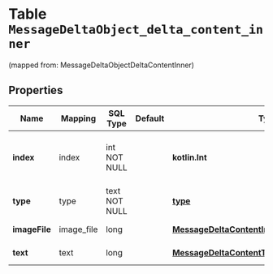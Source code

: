 
# Table `MessageDeltaObject_delta_content_inner`
(mapped from: MessageDeltaObjectDeltaContentInner)

## Properties
Name | Mapping | SQL Type | Default | Type | Description | Notes
---- | ------- | -------- | ------- | ---- | ----------- | -----
**index** | index | int NOT NULL |  | **kotlin.Int** | The index of the content part in the message. | 
**type** | type | text NOT NULL |  | [**type**](#Type) | Always &#x60;image_file&#x60;. | 
**imageFile** | image_file | long |  | [**MessageDeltaContentImageFileObjectImageFile**](MessageDeltaContentImageFileObjectImageFile.md) |  |  [optional] [foreignkey]
**text** | text | long |  | [**MessageDeltaContentTextObjectText**](MessageDeltaContentTextObjectText.md) |  |  [optional] [foreignkey]






